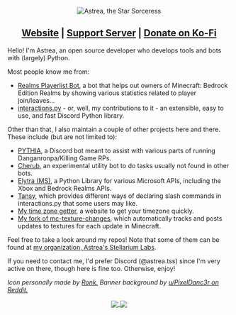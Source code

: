 <p align="center">
  <img src="https://user-images.githubusercontent.com/25420078/173216464-7e7e2435-95b7-4ee5-85bd-413088a2b4be.png" alt="Astrea, the Star Sorceress"/>
</p>
<h2 align="center"><a href="https://astrea.cc/">Website</a> | <a href="https://discord.gg/NSdetwGjpK">Support Server</a> | <a href="https://ko-fi.com/astreatss">Donate on Ko-Fi</a></h2>

Hello! I'm Astrea, an open source developer who develops tools and bots with (largely) Python.

Most people know me from:
- [Realms Playerlist Bot](https://github.com/AstreaTSS/RealmsPlayerlistBot), a bot that helps out owners of Minecraft: Bedrock Edition Realms by showing various statistics related to player join/leaves...
- [interactions.py](https://github.com/interactions-py/library) - or, well, my contributions to it - an extensible, easy to use, and fast Discord Python library.

Other than that, I also maintain a couple of other projects here and there. These include (but are not limited to):
- [PYTHIA](https://github.com/AstreaTSS/PYTHIA), a Discord bot meant to assist with various parts of running Danganronpa/Killing Game RPs.
- [Cherub](https://github.com/AstreaTSS/Cherub), an experimental utility bot to do tasks usually not found in other bots.
- [Elytra (MS)](https://github.com/Astrea-Stellarium-Labs/elytra-ms), a Python Library for various Microsoft APIs, including the Xbox and Bedrock Realms APIs. 
- [Tansy](https://github.com/Astrea-Stellarium-Labs/tansy), which provides different ways of declaring slash commands in interactions.py that some users may like.
- [My time zone getter](https://github.com/Astrea-Stellarium-Labs/GetTimeZone), a website to get your timezone quickly.
- [My fork of mc-texture-changes](https://github.com/Astrea-Stellarium-Labs/mc-texture-changes), which automatically tracks and posts updates to textures for each update in Minecraft.

Feel free to take a look around my repos! Note that some of them can be found at [my organization, Astrea's Stellarium Labs](https://github.com/Astrea-Stellarium-Labs).

If you need to contact me, I'd prefer Discord (@astrea.tss) since I'm very active on there, though here is fine too. Otherwise, enjoy!

_Icon personally made by [Ronk.](https://twitter.com/BonkRonk) Banner background by [u/PixelDanc3r on Reddit.](https://www.reddit.com/r/PixelArt/comments/os688k/a_little_animation_of_my_old_drawing/)_

<p align="center">
  <a href="https://github.com/AstreaTSS">
    <img align="center" src="https://github-readme-stats.vercel.app/api?username=AstreaTSS&show_icons=true&hide_rank=true&theme=material-palenight&count_private=true" />
  </a>
  <a href="https://github.com/AstreaTSS">
    <img align="center" src="https://github-readme-stats.vercel.app/api/top-langs/?username=AstreaTSS&layout=compact&exclude_repo=DH-Season-6-Archive,PD-Season-1-Archive,PD-Season-2-Archive,DH-Season-7-Archive,DH-Season-8-Archive,DHGeneralArchive,PD-Season-3-Archive,MD-Season-1-Archive,DH-Season-9-Archive&theme=material-palenight" />
  </a>
</p>
